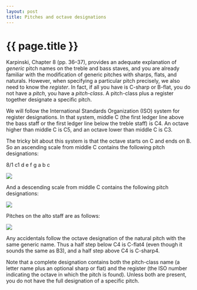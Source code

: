 ```yaml
---
layout: post
title: Pitches and octave designations
---
```


<script data-main="http://web.mit.edu/music21/music21j/src/music21" 
        src='http://web.mit.edu/music21/music21j/ext/require/require.js'
        warnBanner='no'></script>
		
{{ page.title }}
================

Karpinski, Chapter 8 (pp. 36–37), provides an adequate explanation of *generic* pitch names on the treble and bass staves, and you are already familiar with the modification of generic pitches with sharps, flats, and naturals. However, when specifying a particular pitch precisely, we also need to know the *register*. In fact, if all you have is C-sharp or B-flat, you do not have a *pitch*, you have a *pitch-class*. A pitch-class plus a register together designate a specific pitch. 

We will follow the International Standards Organization (ISO) system for register designations. In that system, middle C (the first ledger line above the bass staff or the first ledger line below the treble staff) is C4. An octave higher than middle C is C5, and an octave lower than middle C is C3. 

The tricky bit about this system is that the octave starts on C and ends on B. So an ascending scale from middle C contains the following pitch designations: 

<div class="music21 tinyNotation"> 8/1 c1 d e f g a b c</div>
	
![][C4toC5]

And a descending scale from middle C contains the following pitch designations: 

![][C4toC3]

Pitches on the alto staff are as follows: 

![][F3toG4]

Any accidentals follow the octave designation of the natural pitch with the same generic name. Thus a half step below C4 is C-flat4 (even though it sounds the same as B3), and a half step above C4 is C-sharp4. 

Note that a complete designation contains both the pitch-class name (a letter name plus an optional sharp or flat) and the register (the ISO number indicating the octave in which the pitch is found). Unless both are present, you do not have the full designation of a specific pitch.

[C4toC5]: Graphics/C4toC5.png
[C4toC3]: Graphics/C4toC3.png
[F3toG4]: Graphics/F3toG4-alto.png